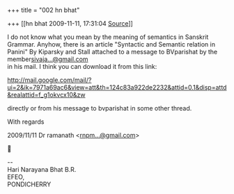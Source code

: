 +++
title = "002 hn bhat"

+++
[[hn bhat	2009-11-11, 17:31:04 [Source](https://groups.google.com/g/bvparishat/c/jw1mqTIlJ7A)]]



I do not know what you mean by the meaning of semantics in Sanskrit Grammar. Anyhow, there is an article "Syntactic and Semantic relation in Panini" By Kiparsky and Stall attached to a message to BVparishat by the member[sivaja...@gmail.com]()  
in his mail. I think you can download it from this link:

  

<http://mail.google.com/mail/?ui=2&ik=7971a69ac6&view=att&th=124c83a922de2232&attid=0.1&disp=attd&realattid=f_g1okvcx10&zw>

  

directly or from his message to bvparishat in some other thread.

  

With regards  

  

  

  

2009/11/11 Dr ramanath \<[rnpm...@gmail.com]()\>



  
  
  
--  
Hari Narayana Bhat B.R.  
EFEO,  
PONDICHERRY  

